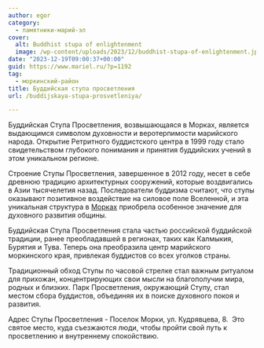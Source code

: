 ```yaml
---
author: egor
category:
  - памятники-марий-эл
cover:
  alt: Buddhist stupa of enlightenment
  image: /wp-content/uploads/2023/12/buddhist-stupa-of-enlightenment.jpg
date: "2023-12-19T09:00:37+00:00"
guid: https://www.mariel.ru/?p=1192
tag:
  - моркинский-район
title: Буддийская ступа просветления
url: /buddijskaya-stupa-prosvetleniya/

---
```

Буддийская Ступа Просветления, возвышающаяся в Морках, является выдающимся символом духовности и веротерпимости марийского народа. Открытие Ретритного буддистского центра в 1999 году стало свидетельством глубокого понимания и принятия буддийских учений в этом уникальном регионе.

Строение Ступы Просветления, завершенное в 2012 году, несет в себе древнюю традицию архитектурных сооружений, которые воздвигались в Азии тысячелетия назад. Последователи буддизма считают, что ступы оказывают позитивное воздействие на силовое поле Вселенной, и эта уникальная структура в [Морках](/finno-ugorskij-mir-v-morkah/) приобрела особенное значение для духовного развития общины.

Буддийская Ступа Просветления стала частью российской буддийской традиции, ранее преобладавшей в регионах, таких как Калмыкия, Бурятия и Тува. Теперь она преобразила центр марийского моркинского края, привлекая буддистов со всех уголков страны.

Традиционный обход Ступы по часовой стрелке стал важным ритуалом для прихожан, концентрирующих свои мысли на благополучии мира, родных и близких. Парк Просветления, окружающий Ступу, стал местом сбора буддистов, объединяя их в поиске духовного покоя и развития.

Адрес Ступы Просветления \- Поселок Морки, ул. Кудрявцева, 8.  Это святое место, куда съезжаются люди, чтобы пройти свой путь к просветлению и внутреннему спокойствию.
